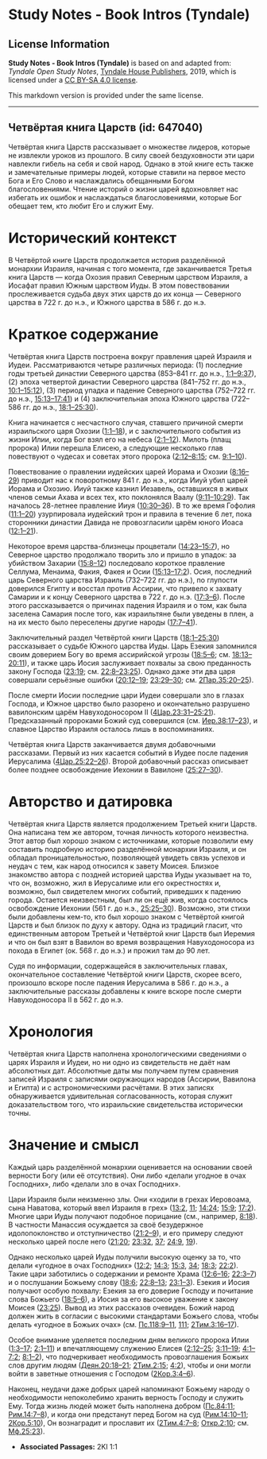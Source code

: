 # Study Notes - Book Intros (Tyndale)

## License Information

**Study Notes - Book Intros (Tyndale)** is based on and adapted from: _Tyndale Open Study Notes_, [Tyndale House Publishers](https://tyndaleopenresources.com/), 2019, which is licensed under a [CC BY-SA 4.0 license](https://creativecommons.org/licenses/by-sa/4.0/legalcode.en).

This markdown version is provided under the same license.



--------------------------------

## Четвёртая книга Царств (id: 647040)

Четвёртая книга Царств рассказывает о множестве лидеров, которые не извлекли уроков из прошлого. В силу своей бездуховности эти цари навлекли гибель на себя и свой народ. Однако в этой книге есть также и замечательные примеры людей, которые ставили на первое место Бога и Его Слово и наслаждались обещанными Богом благословениями. Чтение историй о жизни царей вдохновляет нас избегать их ошибок и наслаждаться благословениями, которые Бог обещает тем, кто любит Его и служит Ему.

Исторический контекст
=====================

В Четвёртой книге Царств продолжается история разделённой монархии Израиля, начиная с того момента, где заканчивается Третья книга Царств — когда Охозия правил Северным царством Израиля, а Иосафат правил Южным царством Иуды. В этом повествовании прослеживается судьба двух этих царств до их конца — Северного царства в 722 г. до н.э., и Южного царства в 586 г. до н.э.

Краткое содержание
==================

Четвёртая книга Царств построена вокруг правления царей Израиля и Иудеи. Рассматриваются четыре различных периода: (1\) последние годы третьей династии Северного царства (853–841 гг. до н.э., [1:1–9:37](https://ref.ly/2Kgs1:1-2Kgs9:37)), (2\) эпоха четвертой династии Северного царства (841–752 гг. до н.э., [10:1–15:12](https://ref.ly/2Kgs10:1-2Kgs15:12)), (3\) период упадка и падение Северного царства (752–722 гг. до н.э., [15:13–17:41](https://ref.ly/2Kgs15:13-2Kgs17:41)) и (4\) заключительная эпоха Южного царства (722–586 гг. до н.э., [18:1–25:30](https://ref.ly/2Kgs18:1-2Kgs25:30)).

Книга начинается с несчастного случая, ставшего причиной смерти израильского царя Охозии ([1:1–18](https://ref.ly/2Kgs1:1-2Kgs1:18)), и с заключительного события из жизни Илии, когда Бог взял его на небеса ([2:1–12](https://ref.ly/2Kgs2:1-2Kgs2:12)). Милоть (плащ пророка) Илии перешла Елисею, а следующие несколько глав повествуют о чудесах и советах этого пророка ([2:12–8:15](https://ref.ly/2Kgs2:12-2Kgs8:15); см. [9:1–10](https://ref.ly/2Kgs9:1-2Kgs9:10)).

Повествование о правлении иудейских царей Иорама и Охозии ([8:16–29](https://ref.ly/2Kgs8:16-2Kgs8:29)) приводит нас к поворотному 841 г. до н.э., когда Ииуй убил царей Иорама и Охозию. Ииуй также казнил Иезавель, оставшихся в живых членов семьи Ахава и всех тех, кто поклонялся Ваалу ([9:11–10:29](https://ref.ly/2Kgs9:11-2Kgs10:29)). Так началось 28\-летнее правление Ииуя ([10:30–36](https://ref.ly/2Kgs10:30-2Kgs10:36)). В то же время Гофолия ([11:1–20](https://ref.ly/2Kgs11:1-2Kgs11:20)) узурпировала иудейский трон и правила в течение 6 лет, пока сторонники династии Давида не провозгласили царём юного Иоаса ([12:1–21](https://ref.ly/2Kgs12:1-2Kgs12:21)).

Некоторое время царства\-близнецы процветали ([14:23–15:7](https://ref.ly/2Kgs14:23-2Kgs15:7)), но Северное царство продолжало творить зло и пришло в упадок: за убийством Захарии ([15:8–12](https://ref.ly/2Kgs15:8-2Kgs15:12)) последовало короткое правление Селлума, Менаима, Факия, Факея и Осии ([15:13–17:2](https://ref.ly/2Kgs15:13-2Kgs17:2)). Осия, последний царь Северного царства Израиль (732–722 гг. до н.э.), по глупости доверился Египту и восстал против Ассирии, что привело к захвату Самарии и к концу Северного царства в 722 г. до н.э. ([17:3–6](https://ref.ly/2Kgs17:3-2Kgs17:6)). После этого рассказывается о причинах падения Израиля и о том, как была заселена Самария после того, как израильтяне были уведены в плен, а на их место было переселены другие народы ([17:7–41](https://ref.ly/2Kgs17:7-2Kgs17:41)).

Заключительный раздел Четвёртой книги Царств ([18:1–25:30](https://ref.ly/2Kgs18:1-2Kgs25:30)) рассказывает о судьбе Южного царства Иуды. Царь Езекия запомнился своим доверием Богу во время ассирийской угрозы ([18:5–6](https://ref.ly/2Kgs18:5-2Kgs18:6); см. [18:13–20:11](https://ref.ly/2Kgs18:13-2Kgs20:11)), и также царь Иосия заслуживает похвалы за свою преданность закону Господа ([23:19](https://ref.ly/2Kgs23:19); см. [22:8–23:25](https://ref.ly/2Kgs22:8-2Kgs23:25)). Однако даже эти два царя совершали серьёзные ошибки ([20:12–19](https://ref.ly/2Kgs20:12-2Kgs20:19); [23:29–30](https://ref.ly/2Kgs23:29-2Kgs23:30); см. [2Пар.35:20–25](https://ref.ly/2Chr35:20-2Chr35:25)).

После смерти Иосии последние цари Иудеи совершали зло в глазах Господа, и Южное царство было разорено и окончательно разрушено вавилонским царём Навуходоносором II ([4Цар.23:31–25:21](https://ref.ly/2Kgs23:31-2Kgs25:21)). Предсказанный пророками Божий суд совершился (см. [Иер.38:17–23](https://ref.ly/Jer38:17-Jer38:23)), и славное Царство Израиля осталось лишь в воспоминаниях.

Четвёртая книга Царств заканчивается двумя добавочными рассказами. Первый из них касается событий в Иудее после падения Иерусалима ([4Цар.25:22–26](https://ref.ly/2Kgs25:22-2Kgs25:26)). Второй добавочный рассказ описывает более позднее освобождение Иехонии в Вавилоне ([25:27–30](https://ref.ly/2Kgs25:27-2Kgs25:30)).

Авторство и датировка
=====================

Четвёртая книга Царств является продолжением Третьей книги Царств. Она написана тем же автором, точная личность которого неизвестна. Этот автор был хорошо знаком с источниками, которые позволили ему составить подробную историю разделённой монархии Израиля, и он обладал проницательностью, позволяющей увидеть связь успехов и неудач с тем, как народ относился к завету Моисея. Близкое знакомство автора с поздней историей царства Иуды указывает на то, что он, возможно, жил в Иерусалиме или его окрестностях и, возможно, был свидетелем многих событий, приведших к падению города. Остается неизвестным, был ли он ещё жив, когда состоялось освобождение Иехонии (561 г. до н.э., [25:25–30](https://ref.ly/2Kgs25:25-2Kgs25:30)). Возможно, эти стихи были добавлены кем\-то, кто был хорошо знаком с Четвёртой книгой Царств и был близок по духу к автору. Одна из традиций гласит, что единственным автором Третьей и Четвёртой книг Царств был Иеремия и что он был взят в Вавилон во время возвращения Навуходоносора из похода в Египет (ок. 568 г. до н.э.) и прожил там до 90 лет.

Судя по информации, содержащейся в заключительных главах, окончательное составление Четвёртой книги Царств, скорее всего, произошло вскоре после падения Иерусалима в 586 г. до н.э., а заключительные рассказы добавлены к книге вскоре после смерти Навуходоносора II в 562 г. до н.э.

Хронология
==========

Четвёртая книга Царств наполнена хронологическими сведениями о царях Израиля и Иудеи, но ни одно из свидетельств не даёт нам абсолютных дат. Абсолютные даты мы получаем путем сравнения записей Израиля с записями окружающих народов (Ассирии, Вавилона и Египта) и с астрономическими расчётами. В этих записях обнаруживается удивительная согласованность, которая служит доказательством того, что израильские свидетельства исторически точны.

Значение и смысл
================

Каждый царь разделённой монархии оценивается на основании своей верности Богу (или её отсутствия). Они либо «делали угодное в очах Господних», либо «делали зло в очах Господних».

Цари Израиля были неизменно злы. Они «ходили в грехах Иеровоама, сына Наватова, который ввел Израиля в грех» ([13:2](https://ref.ly/2Kgs13:2), [11](https://ref.ly/2Kgs13:11); [14:24](https://ref.ly/2Kgs14:24); [15:9](https://ref.ly/2Kgs15:9); [17:2](https://ref.ly/2Kgs17:2)). Многие цари Иуды получают подобное порицание (см., например, [8:18](https://ref.ly/2Kgs8:18)). В частности Манассия осуждается за своё безудержное идолопоклонство и отступничество ([21:2–9](https://ref.ly/2Kgs21:2-2Kgs21:9)), и его примеру следуют несколько царей после него ([21:20](https://ref.ly/2Kgs21:20); [23:32](https://ref.ly/2Kgs23:32), [37](https://ref.ly/2Kgs23:37); [24:9](https://ref.ly/2Kgs24:9), [19](https://ref.ly/2Kgs24:19)).

Однако несколько царей Иуды получили высокую оценку за то, что делали «угодное в очах Господних» ([12:2](https://ref.ly/2Kgs12:2); [14:3](https://ref.ly/2Kgs14:3); [15:3](https://ref.ly/2Kgs15:3), [34](https://ref.ly/2Kgs15:34); [18:3](https://ref.ly/2Kgs18:3); [22:2](https://ref.ly/2Kgs22:2)). Такие цари заботились о содержании и ремонте Храма ([12:6–16](https://ref.ly/2Kgs12:6-2Kgs12:16); [22:3–7](https://ref.ly/2Kgs22:3-2Kgs22:7)) и о послушании Божьему слову ([18:6](https://ref.ly/2Kgs18:6); [22:8–13](https://ref.ly/2Kgs22:8-2Kgs22:13); [23:1–3](https://ref.ly/2Kgs23:1-2Kgs23:3)). Езекия и Иосия получают особую похвалу: Езекия за его доверие Господу и почитание слова Божьего ([18:5–6](https://ref.ly/2Kgs18:5-2Kgs18:6)), а Иосия за его высокое уважение к закону Моисея ([23:25](https://ref.ly/2Kgs23:25)). Вывод из этих рассказов очевиден. Божий народ должен жить в согласии с высокими стандартами Божьего слова, чтобы делать «угодное в Божьих очах» (см. [Пс.118:9–11](https://ref.ly/Ps119:9-Ps119:11), [111](https://ref.ly/Ps119:111); [2Тим.3:16–17](https://ref.ly/2Tim3:16-2Tim3:17)).

Особое внимание уделяется последним дням великого пророка Илии ([1:3–17](https://ref.ly/2Kgs1:3-2Kgs1:17); [2:1–11](https://ref.ly/2Kgs2:1-2Kgs2:11)) и впечатляющему служению Елисея ([2:12–25](https://ref.ly/2Kgs2:12-2Kgs2:25); [3:11–19](https://ref.ly/2Kgs3:11-2Kgs3:19); [4:1–7:2](https://ref.ly/2Kgs4:1-2Kgs7:2); [8:1–2](https://ref.ly/2Kgs8:1-2Kgs8:2)), что подчеркивает необходимость провозглашения Божьих слов другим людям ([Деян.20:18–21](https://ref.ly/Acts20:18-Acts20:21); [2Тим.2:15](https://ref.ly/2Tim2:15); [4:2](https://ref.ly/2Tim4:2)), чтобы и они могли войти в заветные отношения с Господом ([2Кор.3:4–6](https://ref.ly/2Cor3:4-2Cor3:6)).

Наконец, неудачи даже добрых царей напоминают Божьему народу о необходимости непоколебимо хранить верность Господу и служить Ему. Тогда жизнь людей может быть наполнена добром ([Пс.84:11](https://ref.ly/Ps84:11); [Рим.14:7–8](https://ref.ly/Rom14:7-Rom14:8)), и когда они предстанут перед Богом на суд ([Рим.14:10–11](https://ref.ly/Rom14:10-Rom14:11); [2Кор.5:10](https://ref.ly/2Cor5:10)), Он вознаградит и прославит их ([2Тим.4:7–8](https://ref.ly/2Tim4:7-2Tim4:8); [Откр.2:10](https://ref.ly/Rev2:10); см. [Мф.25:23](https://ref.ly/Matt25:23)).

* **Associated Passages:** 2KI 1:1

